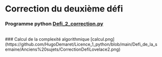 # Correction du deuxième défi

### Programme python [Defi_2_correction.py](https://github.com/HugoDemaret/Licence_1_python/blob/main/Defi_de_la_semaine/Anciens%20sujets/Defi_2_Correction.py)
<br/>
### Calcul de la complexité algorithmique [calcul.png](https://github.com/HugoDemaret/Licence_1_python/blob/main/Defi_de_la_semaine/Anciens%20sujets/CorrectionDefiLovelace2.png)
